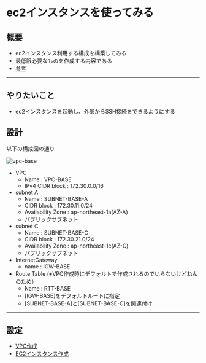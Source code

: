 # ec2インスタンスを使ってみる

## 概要
- ec2インスタンス利用する構成を構築してみる
- 最低限必要なものを作成する内容である
- [参考](https://docs.aws.amazon.com/ja_jp/vpc/latest/userguide/create-vpc.html#create-vpc-cli)

---

## やりたいこと
- ec2インスタンスを起動し、外部からSSH接続をできるようにする

## 設計
以下の構成図の通り

![vpc-base](https://user-images.githubusercontent.com/125415634/231948559-c8fa6a4e-cd55-4a49-be88-8c9c39c4270c.png)
- VPC
  - Name : VPC-BASE
  - IPv4 CIDR block : 172.30.0.0/16
- subnet A
  - Name : SUBNET-BASE-A
  - CIDR block : 172.30.11.0/24
  - Availability Zone : ap-northeast-1a(AZ-A) 
  - パブリックサブネット
- subnet C
  - Name : SUBNET-BASE-C
  - CIDR block : 172.30.21.0/24
  - Availability Zone : ap-northeast-1c(AZ-C) 
  - パブリックサブネット
- InternetGateway
  - name : IGW-BASE
- Route Table (※VPC作成時にデフォルトで作成されるのでいらないけどねんのため）
  - Name : RTT-BASE
  - [IGW-BASE]をデフォルトルートに指定
  - [SUBNET-BASE-A]と[SUBNET-BASE-C]を関連付け


---
## 設定
- [VPC作成](https://github.com/YoichiSoma/sites/blob/main/docs/aws/basic/b1-1.md)
- [EC2インスタンス作成](https://github.com/YoichiSoma/sites/blob/main/docs/aws/basic/b1-2.md)
